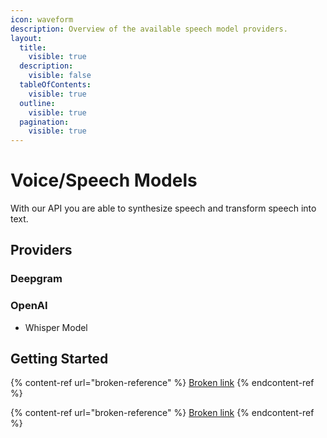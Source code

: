 ```yaml
---
icon: waveform
description: Overview of the available speech model providers.
layout:
  title:
    visible: true
  description:
    visible: false
  tableOfContents:
    visible: true
  outline:
    visible: true
  pagination:
    visible: true
---
```


# Voice/Speech Models

With our API you are able to synthesize speech and transform speech into text.

## Providers

### Deepgram

### OpenAI

* Whisper Model

## Getting Started

{% content-ref url="broken-reference" %}
[Broken link](broken-reference)
{% endcontent-ref %}

{% content-ref url="broken-reference" %}
[Broken link](broken-reference)
{% endcontent-ref %}
